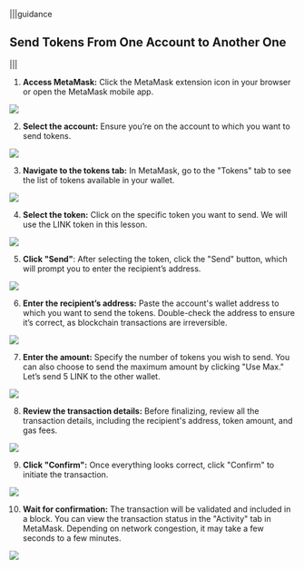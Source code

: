 |||guidance
## Send Tokens From One Account to Another One

|||


1. **Access MetaMask:** Click the MetaMask extension icon in your browser or open the MetaMask mobile app.

![](.guides/img/04/image7.png)

2. **Select the account:** Ensure you’re on the account to which you want to send tokens.

![](.guides/img/04/image8.png)

3. **Navigate to the tokens tab:** In MetaMask, go to the "Tokens" tab to see the list of tokens available in your wallet.

![](.guides/img/04/image9.png)

4. **Select the token:** Click on the specific token you want to send. We will use the LINK token in this lesson.

![](.guides/img/04/image10.png)

5. **Click "Send"**: After selecting the token, click the "Send" button, which will prompt you to enter the recipient’s address.

![](.guides/img/04/image11.png)

6. **Enter the recipient’s address:** Paste the account's wallet address to which you want to send the tokens. Double-check the address to ensure it’s correct, as blockchain transactions are irreversible.

![](.guides/img/04/image12.png)

7. **Enter the amount:** Specify the number of tokens you wish to send. You can also choose to send the maximum amount by clicking "Use Max." Let’s send 5 LINK to the other wallet.

![](.guides/img/04/image13.png)

8. **Review the transaction details:** Before finalizing, review all the transaction details, including the recipient's address, token amount, and gas fees.

![](.guides/img/04/image14.png)

9. **Click "Confirm":** Once everything looks correct, click "Confirm" to initiate the transaction.

![](.guides/img/04/image15.png)

10. **Wait for confirmation:** The transaction will be validated and included in a block. You can view the transaction status in the "Activity" tab in MetaMask. Depending on network congestion, it may take a few seconds to a few minutes.

![](.guides/img/04/image16.png)
